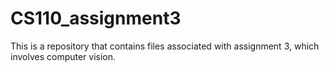 # CS110_assignment3
This is a repository that contains files associated with assignment 3, which involves computer vision.
